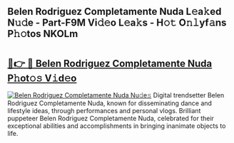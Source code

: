 ## Belen Rodriguez Completamente Nuda L𝚎a𝚔ed N𝚞𝚍e - Part-F9M Vi𝚍𝚎o L𝚎a𝚔s - H𝚘𝚝 O𝚗𝚕yf𝚊ns P𝚑𝚘tos NKOLm

# <h2><a href="http://kf7xx6.oniu.top/?m=Belen+Rodriguez+Completamente+Nuda">🔗👉 🔴 Belen Rodriguez Completamente Nuda P𝚑ot𝚘𝚜 V𝚒d𝚎o</a></h2>

[![Belen Rodriguez Completamente Nuda Nu𝚍e𝚜](https://i.imgur.com/0qMVB7G.gif)](http://kf7xx6.oniu.top/?m=Belen+Rodriguez+Completamente+Nuda)
Digital trendsetter Belen Rodriguez Completamente Nuda, known for disseminating dance and lifestyle ideas, through performances and personal vlogs. Brilliant puppeteer Belen Rodriguez Completamente Nuda, celebrated for their exceptional abilities and accomplishments in bringing inanimate objects to life.  

